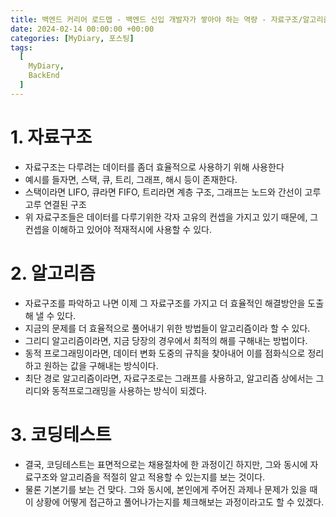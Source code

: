 ```yaml
---
title: 백엔드 커리어 로드맵 - 백엔드 신입 개발자가 쌓아야 하는 역량 - 자료구조/알고리즘/코딩테스트편
date: 2024-02-14 00:00:00 +00:00
categories: [MyDiary, 포스팅]
tags:
  [
    MyDiary,
    BackEnd
  ]
---
```


# 1. 자료구조 
- 자료구조는 다루려는 데이터를 좀더 효율적으로 사용하기 위해 사용한다
- 예시를 들자면, 스택, 큐, 트리, 그래프, 해시 등이 존재한다.
- 스택이라면 LIFO, 큐라면 FIFO, 트리라면 계층 구조, 그래프는 노드와 간선이 고루고루 연결된 구조
- 위 자료구조들은 데이터를 다루기위한 각자 고유의 컨셉을 가지고 있기 때문에, 그 컨셉을 이해하고 있어야 적재적시에 사용할 수 있다. 



# 2. 알고리즘
- 자료구조를 파악하고 나면 이제 그 자료구조를 가지고 더 효율적인 해결방안을 도출해 낼 수 있다.
- 지금의 문제를 더 효율적으로 풀어내기 위한 방법들이 알고리즘이라 할 수 있다.
- 그리디 알고리즘이라면, 지금 당장의 경우에서 최적의 해를 구해내는 방법이다.
- 동적 프로그래밍이라면, 데이터 변화 도중의 규칙을 찾아내어 이를 점화식으로 정리하고 원하는 값을 구해내는 방식이다.
- 최단 경로 알고리즘이라면, 자료구조로는 그래프를 사용하고, 알고리즘 상에서는 그리디와 동적프로그래밍을 사용하는 방식이 되겠다.


# 3. 코딩테스트
- 결국, 코딩테스트는 표면적으로는 채용절차에 한 과정이긴 하지만, 그와 동시에 자료구조와 알고리즘을 적절히 알고 적용할 수 있는지를 보는 것이다.
- 물론 기본기를 보는 건 맞다. 그와 동시에, 본인에게 주어진 과제나 문제가 있을 때 이 상황에 어떻게 접근하고 풀어나가는지를 체크해보는 과정이라고도 할 수 있겠다.